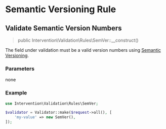 # Semantic Versioning Rule
## Validate Semantic Version Numbers

> public Intervention\Validation\Rules\SemVer::__construct()

The field under validation must be a valid version numbers using [Semantic Versioning](https://semver.org/).

### Parameters

none

### Example

```php
use Intervention\Validation\Rules\SemVer;

$validator = Validator::make($request->all(), [
    'my-value' => new SemVer(),
]);
```